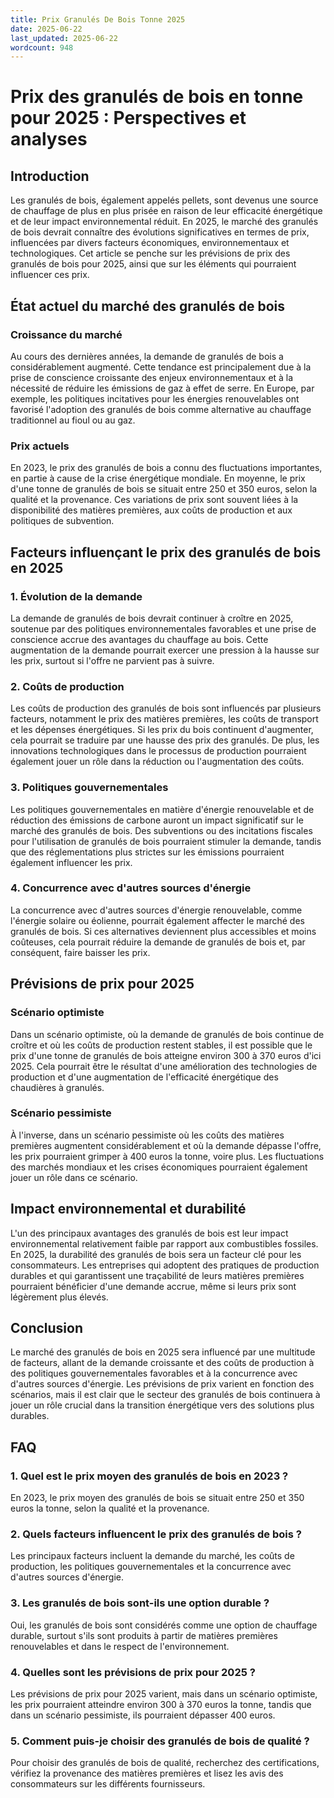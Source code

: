 ```yaml
---
title: Prix Granulés De Bois Tonne 2025
date: 2025-06-22
last_updated: 2025-06-22
wordcount: 948
---
```


# Prix des granulés de bois en tonne pour 2025 : Perspectives et analyses

## Introduction

Les granulés de bois, également appelés pellets, sont devenus une source de chauffage de plus en plus prisée en raison de leur efficacité énergétique et de leur impact environnemental réduit. En 2025, le marché des granulés de bois devrait connaître des évolutions significatives en termes de prix, influencées par divers facteurs économiques, environnementaux et technologiques. Cet article se penche sur les prévisions de prix des granulés de bois pour 2025, ainsi que sur les éléments qui pourraient influencer ces prix.

## État actuel du marché des granulés de bois

### Croissance du marché

Au cours des dernières années, la demande de granulés de bois a considérablement augmenté. Cette tendance est principalement due à la prise de conscience croissante des enjeux environnementaux et à la nécessité de réduire les émissions de gaz à effet de serre. En Europe, par exemple, les politiques incitatives pour les énergies renouvelables ont favorisé l'adoption des granulés de bois comme alternative au chauffage traditionnel au fioul ou au gaz.

### Prix actuels

En 2023, le prix des granulés de bois a connu des fluctuations importantes, en partie à cause de la crise énergétique mondiale. En moyenne, le prix d'une tonne de granulés de bois se situait entre 250 et 350 euros, selon la qualité et la provenance. Ces variations de prix sont souvent liées à la disponibilité des matières premières, aux coûts de production et aux politiques de subvention.

## Facteurs influençant le prix des granulés de bois en 2025

### 1. Évolution de la demande

La demande de granulés de bois devrait continuer à croître en 2025, soutenue par des politiques environnementales favorables et une prise de conscience accrue des avantages du chauffage au bois. Cette augmentation de la demande pourrait exercer une pression à la hausse sur les prix, surtout si l'offre ne parvient pas à suivre.

### 2. Coûts de production

Les coûts de production des granulés de bois sont influencés par plusieurs facteurs, notamment le prix des matières premières, les coûts de transport et les dépenses énergétiques. Si les prix du bois continuent d'augmenter, cela pourrait se traduire par une hausse des prix des granulés. De plus, les innovations technologiques dans le processus de production pourraient également jouer un rôle dans la réduction ou l'augmentation des coûts.

### 3. Politiques gouvernementales

Les politiques gouvernementales en matière d'énergie renouvelable et de réduction des émissions de carbone auront un impact significatif sur le marché des granulés de bois. Des subventions ou des incitations fiscales pour l'utilisation de granulés de bois pourraient stimuler la demande, tandis que des réglementations plus strictes sur les émissions pourraient également influencer les prix.

### 4. Concurrence avec d'autres sources d'énergie

La concurrence avec d'autres sources d'énergie renouvelable, comme l'énergie solaire ou éolienne, pourrait également affecter le marché des granulés de bois. Si ces alternatives deviennent plus accessibles et moins coûteuses, cela pourrait réduire la demande de granulés de bois et, par conséquent, faire baisser les prix.

## Prévisions de prix pour 2025

### Scénario optimiste

Dans un scénario optimiste, où la demande de granulés de bois continue de croître et où les coûts de production restent stables, il est possible que le prix d'une tonne de granulés de bois atteigne environ 300 à 370 euros d'ici 2025. Cela pourrait être le résultat d'une amélioration des technologies de production et d'une augmentation de l'efficacité énergétique des chaudières à granulés.

### Scénario pessimiste

À l'inverse, dans un scénario pessimiste où les coûts des matières premières augmentent considérablement et où la demande dépasse l'offre, les prix pourraient grimper à 400 euros la tonne, voire plus. Les fluctuations des marchés mondiaux et les crises économiques pourraient également jouer un rôle dans ce scénario.

## Impact environnemental et durabilité

L'un des principaux avantages des granulés de bois est leur impact environnemental relativement faible par rapport aux combustibles fossiles. En 2025, la durabilité des granulés de bois sera un facteur clé pour les consommateurs. Les entreprises qui adoptent des pratiques de production durables et qui garantissent une traçabilité de leurs matières premières pourraient bénéficier d'une demande accrue, même si leurs prix sont légèrement plus élevés.

## Conclusion

Le marché des granulés de bois en 2025 sera influencé par une multitude de facteurs, allant de la demande croissante et des coûts de production à des politiques gouvernementales favorables et à la concurrence avec d'autres sources d'énergie. Les prévisions de prix varient en fonction des scénarios, mais il est clair que le secteur des granulés de bois continuera à jouer un rôle crucial dans la transition énergétique vers des solutions plus durables.

## FAQ

### 1. Quel est le prix moyen des granulés de bois en 2023 ?

En 2023, le prix moyen des granulés de bois se situait entre 250 et 350 euros la tonne, selon la qualité et la provenance.

### 2. Quels facteurs influencent le prix des granulés de bois ?

Les principaux facteurs incluent la demande du marché, les coûts de production, les politiques gouvernementales et la concurrence avec d'autres sources d'énergie.

### 3. Les granulés de bois sont-ils une option durable ?

Oui, les granulés de bois sont considérés comme une option de chauffage durable, surtout s'ils sont produits à partir de matières premières renouvelables et dans le respect de l'environnement.

### 4. Quelles sont les prévisions de prix pour 2025 ?

Les prévisions de prix pour 2025 varient, mais dans un scénario optimiste, les prix pourraient atteindre environ 300 à 370 euros la tonne, tandis que dans un scénario pessimiste, ils pourraient dépasser 400 euros.

### 5. Comment puis-je choisir des granulés de bois de qualité ?

Pour choisir des granulés de bois de qualité, recherchez des certifications, vérifiez la provenance des matières premières et lisez les avis des consommateurs sur les différents fournisseurs.